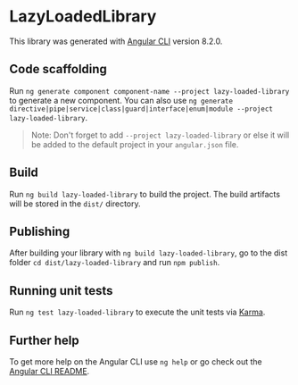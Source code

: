# LazyLoadedLibrary

This library was generated with [Angular CLI](https://github.com/angular/angular-cli) version 8.2.0.

## Code scaffolding

Run `ng generate component component-name --project lazy-loaded-library` to generate a new component. You can also use `ng generate directive|pipe|service|class|guard|interface|enum|module --project lazy-loaded-library`.
> Note: Don't forget to add `--project lazy-loaded-library` or else it will be added to the default project in your `angular.json` file. 

## Build

Run `ng build lazy-loaded-library` to build the project. The build artifacts will be stored in the `dist/` directory.

## Publishing

After building your library with `ng build lazy-loaded-library`, go to the dist folder `cd dist/lazy-loaded-library` and run `npm publish`.

## Running unit tests

Run `ng test lazy-loaded-library` to execute the unit tests via [Karma](https://karma-runner.github.io).

## Further help

To get more help on the Angular CLI use `ng help` or go check out the [Angular CLI README](https://github.com/angular/angular-cli/blob/master/README.md).
